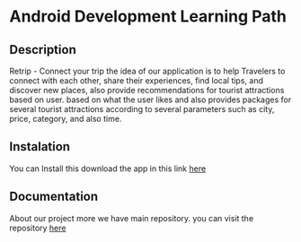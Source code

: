 # Android Development Learning Path
## Description
Retrip - Connect your trip
the idea of our application is to help Travelers to connect with each other, share their experiences, find local tips, and discover new places, also provide recommendations for tourist attractions based on user. based on what the user likes and also provides packages for several tourist attractions according to several parameters such as city, price, category, and also time.
## Instalation
You can Install this download the app in this link
[here](https://drive.google.com/file/d/1BFjggXlRF_ot5veZADIi8HnxUkp3qWWb/view?usp=sharing)
## Documentation 
About our project more we have main repository.
you can visit the repository [here](https://github.com/EdoPriyo13/Retrip-apps.git)
